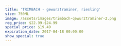 ```yaml
---
title: 'TRIMBACH - gewurztraminer, riesling'
size: 750ML
image: /assets/images/trimbach-qewurztraminer-2.png
reg_price: $22.99-$24.99
special_price: $19.49
expiration_date: 2017-04-18 00:00:00
show_special: true
---
```



